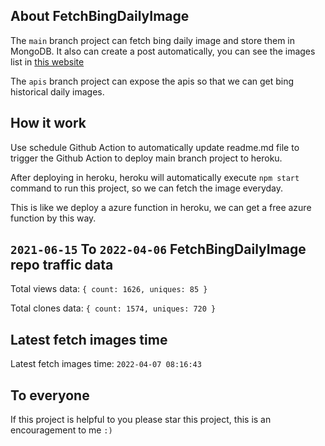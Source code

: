 ## About FetchBingDailyImage

The `main` branch project can fetch bing daily image and store them in MongoDB.
It also can create a post automatically, you can see the images list in [this website](https://oursalbum.netlify.app)

The `apis` branch project can expose the apis so that we can get bing historical daily images.

## How it work

Use schedule Github Action to automatically update readme.md file to trigger the Github Action to deploy main branch project to heroku.

After deploying in heroku, heroku will automatically execute `npm start` command to run this project, so we can fetch the image everyday.

This is like we deploy a azure function in heroku, we can get a free azure function by this way.

## `2021-06-15` To `2022-04-06` FetchBingDailyImage repo traffic data

Total views data: `{ count: 1626, uniques: 85 }`

Total clones data: `{ count: 1574, uniques: 720 }`

## Latest fetch images time

Latest fetch images time: `2022-04-07 08:16:43`

## To everyone

If this project is helpful to you please star this project, this is an encouragement to me `:)`



